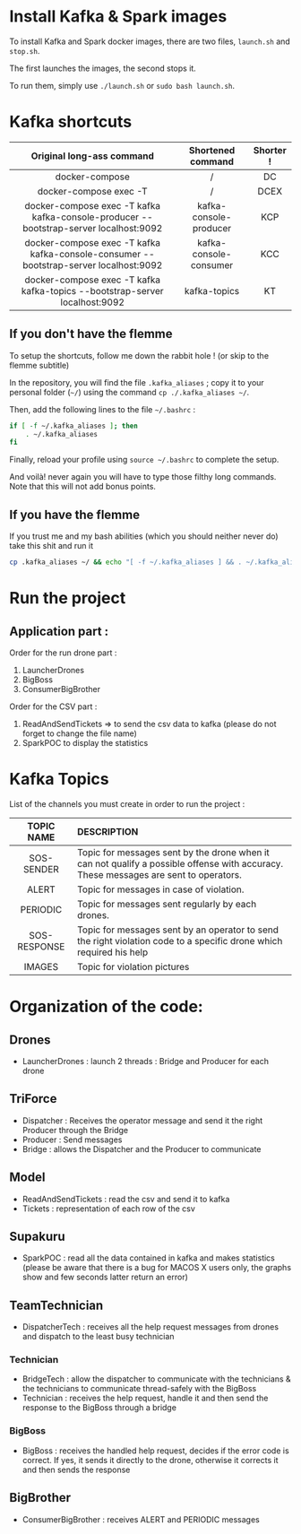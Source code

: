 # Install Kafka & Spark images

To install Kafka and Spark docker images, there are two files, `launch.sh` and `stop.sh`.

The first launches the images, the second stops it.

To run them, simply use `./launch.sh` or `sudo bash launch.sh`.

# Kafka shortcuts

|                               Original long-ass command                               |   Shortened command    | Shorter ! |
| :-----------------------------------------------------------------------------------: | :--------------------: | :-------: |
|                                    docker-compose                                     |           /            |    DC     |
|                                docker-compose exec -T                                 |           /            |   DCEX    |
| docker-compose exec -T kafka kafka-console-producer --bootstrap-server localhost:9092 | kafka-console-producer |    KCP    |
| docker-compose exec -T kafka kafka-console-consumer --bootstrap-server localhost:9092 | kafka-console-consumer |    KCC    |
|      docker-compose exec -T kafka kafka-topics --bootstrap-server localhost:9092      |      kafka-topics      |    KT     |

## If you don't have the flemme

To setup the shortcuts, follow me down the rabbit hole ! (or skip to the flemme subtitle)

In the repository, you will find the file `.kafka_aliases` ; copy it to your personal folder (`~/`) using the command `cp ./.kafka_aliases ~/`. 

Then, add the following lines to the file `~/.bashrc` :

```bash
if [ -f ~/.kafka_aliases ]; then
    . ~/.kafka_aliases
fi 
```

Finally, reload your profile using `source ~/.bashrc` to complete the setup.

And voilà! never again you will have to type those filthy long commands. Note that this will not add bonus points.

## If you have the flemme

If you trust me and my bash abilities (which you should neither never do) take this shit and run it

```bash
cp .kafka_aliases ~/ && echo "[ -f ~/.kafka_aliases ] && . ~/.kafka_aliases" >> ~/.bashrc && source ~/.bashrc
```

# Run the project

## Application part : 

Order for the run drone part :

1. LauncherDrones
2. BigBoss
3. ConsumerBigBrother

Order for the CSV part : 

1. ReadAndSendTickets => to send the csv data to kafka (please do not forget to change the file name)
2. SparkPOC to display the statistics 

# Kafka Topics

List of the channels you must create in order to run the project : 

| TOPIC NAME                | DESCRIPTION                           |
| :------------------------:|:--------------------------------------| 
| SOS-SENDER                | Topic for messages sent by the drone when it can not qualify a possible offense with accuracy. These messages are sent to operators. |
| ALERT                     | Topic for messages in case of violation. | 
| PERIODIC                  | Topic for messages sent regularly by each drones. | 
| SOS-RESPONSE              | Topic for messages sent by an operator to send the right violation code to a specific drone which required his help|
| IMAGES                    | Topic for violation pictures |

# Organization of the code: 

## Drones

- LauncherDrones : launch 2 threads : Bridge and Producer for each drone

## TriForce 

- Dispatcher : Receives the operator message and send it the right Producer through the Bridge
- Producer : Send messages
- Bridge : allows the Dispatcher and the Producer to communicate

## Model

- ReadAndSendTickets : read the csv and send it to kafka
- Tickets : representation of each row of the csv 
  
## Supakuru

- SparkPOC : read all the data contained in kafka and makes statistics (please be aware that there is a bug for MACOS X users only, the graphs show and few seconds latter return an error)

## TeamTechnician 

- DispatcherTech : receives all the help request messages from drones and dispatch to the least busy technician

### Technician

- BridgeTech : allow the dispatcher to communicate with the technicians & the technicians to communicate thread-safely with the BigBoss
- Technician : receives the help request, handle it and then send the response to the BigBoss through a bridge
  
### BigBoss

- BigBoss : receives the handled help request, decides if the error code is correct. If yes, it sends it directly to the drone, otherwise it corrects it and then sends the response

## BigBrother

- ConsumerBigBrother : receives ALERT and PERIODIC messages


